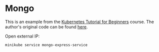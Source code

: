 # Mongo

This is an example from the [Kubernetes Tutorial for Beginners](https://www.youtube.com/watch?v=X48VuDVv0do) course.  The author's original code can be found [here](https://gitlab.com/nanuchi/youtube-tutorial-series/-/tree/master/demo-kubernetes-components).

Open external IP:

```
minikube service mongo-express-service
```